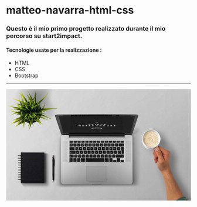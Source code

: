 # matteo-navarra-html-css


### Questo è il mio primo progetto  realizzato durante il mio percorso su start2impact.


#### Tecnologie usate per la realizzazione :
- HTML 
- CSS 
- Bootstrap
****
<img src="https://github.com/Matteo-Navarra/matteo-navarra-html-css/blob/master/img/imgH.jpg?raw=true" width="550">
